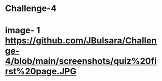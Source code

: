 # Challenge-4
# image- 1 https://github.com/JBulsara/Challenge-4/blob/main/screenshots/quiz%20first%20page.JPG
